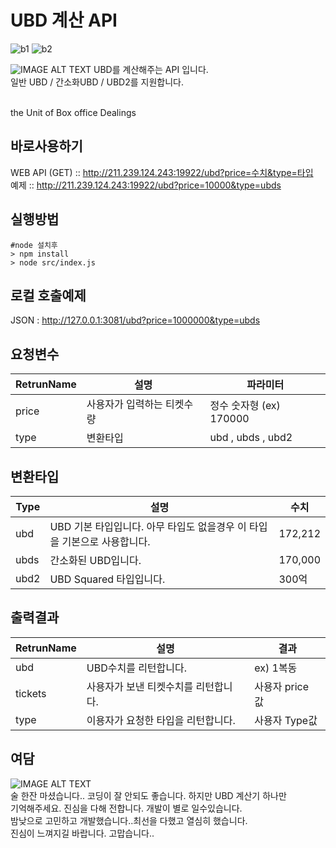 UBD 계산 API
==================
![b1](https://img.shields.io/github/license/sistinafibel/ubdAPI?style=flat-square)
![b2](https://img.shields.io/github/stars/sistinafibel/ubdAPI?style=flat-square)

![IMAGE ALT TEXT](https://user-images.githubusercontent.com/36251104/57471183-8ced5a80-72c5-11e9-81c1-2423f64ae639.jpg)
UBD를 계산해주는 API 입니다.<br>
일반 UBD / 간소화UBD / UBD2를 지원합니다.<br><br>

the Unit of Box office Dealings

바로사용하기
-----------
WEB API (GET) :: http://211.239.124.243:19922/ubd?price=수치&type=타입 <br>
예제 :: http://211.239.124.243:19922/ubd?price=10000&type=ubds <br>

실행방법
--------
<pre><code>#node 설치후
> npm install
> node src/index.js
</code></pre>

로컬 호출예제
--------
JSON : http://127.0.0.1:3081/ubd?price=1000000&type=ubds

요청변수
--------
| RetrunName | 설명 | 파라미터 |
| ------ | ------ | ------ |
| price | 사용자가 입력하는 티켓수량 | 정수 숫자형 (ex) 170000 |
| type | 변환타입 | ubd , ubds , ubd2 |


변환타입
--------
| Type | 설명 | 수치 |
| ------ | ------ |  ------ |
| ubd | UBD 기본 타입입니다. 아무 타입도 없을경우 이 타입을 기본으로 사용합니다. | 172,212 |
| ubds | 간소화된 UBD입니다. | 170,000 |
| ubd2 | UBD Squared 타입입니다. | 300억 |


출력결과
--------  
| RetrunName | 설명 | 결과 |
| ------ | ------ | ------ |
| ubd | UBD수치를 리턴합니다. | ex) 1복동 |
| tickets | 사용자가 보낸 티켓수치를 리턴합니다. | 사용자 price 값 |
| type | 이용자가 요청한 타입을 리턴합니다. | 사용자 Type값 |


여담
--------
![IMAGE ALT TEXT](https://user-images.githubusercontent.com/36251104/57471764-dbe7bf80-72c6-11e9-8c86-ac3f5224757c.png)<br>
술 한잔 마셨습니다.. 코딩이 잘 안되도 좋습니다. 하지만 UBD 계산기 하나만 <br>
기억해주세요. 진심을 다해 전합니다. 개발이 별로 일수있습니다.<br>
밤낮으로 고민하고 개발했습니다..최선을 다했고 열심히 했습니다.<br>
진심이 느껴지길 바랍니다. 고맙습니다..

